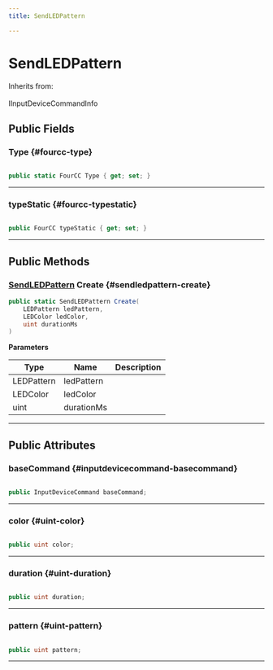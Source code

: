 ```yaml
---
title: SendLEDPattern

---
```


# SendLEDPattern







Inherits from: <br></br>IInputDeviceCommandInfo




## Public Fields

### Type {#fourcc-type}

```csharp

public static FourCC Type { get; set; }

```






-----------

### typeStatic {#fourcc-typestatic}

```csharp

public FourCC typeStatic { get; set; }

```






-----------

## Public Methods

### [SendLEDPattern](/versioned_docs/version-22-May-2023/unity-api/api/UnityEngine.XR.MagicLeap/InputSubsystem/Extensions/DeviceCommands/UnityEngine.XR.MagicLeap.InputSubsystem.Extensions.DeviceCommands.SendLEDPattern.md) Create {#sendledpattern-create}

```csharp
public static SendLEDPattern Create(
    LEDPattern ledPattern,
    LEDColor ledColor,
    uint durationMs
)
```


**Parameters**

| Type | Name  | Description  | 
|--|--|--|
| LEDPattern |ledPattern||
| LEDColor |ledColor||
| uint |durationMs||






-----------

## Public Attributes

### baseCommand {#inputdevicecommand-basecommand}

```csharp

public InputDeviceCommand baseCommand;

```






-----------

### color {#uint-color}

```csharp

public uint color;

```






-----------

### duration {#uint-duration}

```csharp

public uint duration;

```






-----------

### pattern {#uint-pattern}

```csharp

public uint pattern;

```






-----------


